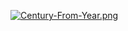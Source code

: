 [![Century-From-Year.png](https://i.postimg.cc/C12Lfj73/Century-From-Year.png)](https://postimg.cc/LYzMcgrD)
